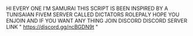 HI EVERY ONE I'M SAMURAI THIS SCRIPT IS BEEN INSPIRED BY A TUNISAIAN FIVEM SERVER CALLED DICTATORS ROLEPALY HOPE YOU ENJOIN AND IF YOU WANT ANY THING JOIN DISCORD 
DISCORD SERVER LINK "  https://discord.gg/ncBGDN9t  "
